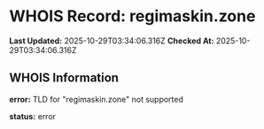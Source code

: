 # WHOIS Record: regimaskin.zone

**Last Updated:** 2025-10-29T03:34:06.316Z
**Checked At:** 2025-10-29T03:34:06.316Z

## WHOIS Information

**error:** TLD for "regimaskin.zone" not supported

**status:** error

